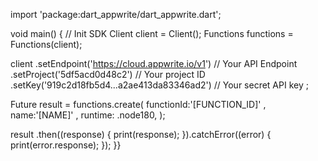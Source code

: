 import 'package:dart_appwrite/dart_appwrite.dart';

void main() { // Init SDK
  Client client = Client();
  Functions functions = Functions(client);

  client
    .setEndpoint('https://cloud.appwrite.io/v1') // Your API Endpoint
    .setProject('5df5acd0d48c2') // Your project ID
    .setKey('919c2d18fb5d4...a2ae413da83346ad2') // Your secret API key
  ;

  Future result = functions.create(
    functionId:'[FUNCTION_ID]' ,
    name:'[NAME]' ,
    runtime: .node180,
  );

  result
    .then((response) {
      print(response);
    }).catchError((error) {
      print(error.response);
  });
}}
